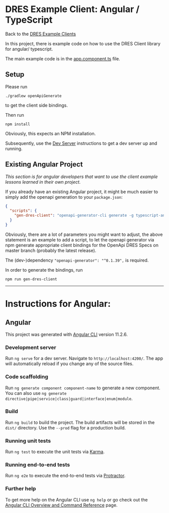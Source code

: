 # DRES Example Client: Angular / TypeScript

Back to the [DRES Example Clients](../README.md)

In this project, there is example code on how to use the DRES Client library for angular/ typescript.

The main example code is in the [app.component.ts](src/app/app.component.ts) file.

## Setup

Please run
```
./gradlew openApiGenerate
```

to get the client side bindings.

Then run

```
npm install
```

Obviously, this expects an NPM installation.

Subsequently, use the [Dev Server](#Developement%20Server) instructions
to get a dev server up and running.

## Existing Angular Project

_This section is for angular developers that want to use the client example lessons learned in their own project._

If you already have an existing Angular project, it might be much easier to simply add the openapi generation to your `package.json`:

```json
{
  "scripts": {
    "gen-dres-client": "openapi-generator-cli generate -g typescript-angular -i https://raw.githubusercontent.com/dres-dev/DRES/master/doc/oas-client.json -o openapi/dres --skip-validate-spec --additional-properties npmName=@dres-client-openapi/api,ngVersion=13.0.0,enumPropertyNaming=original"
  }
}
```

Obviously, there are a lot of parameters you might want to adjust, the above statement is an example to add a script,
to let the openapi generator via npm generate appropriate client bindings for the OpenApi DRES Specs on master branch (probably the latest release).

The (dev-)dependency `"openapi-generator": "^0.1.39",` is required.

In order to generate the bindings, run
```
npm run gen-dres-client
```

---
# Instructions for Angular:

## Angular

This project was generated with [Angular CLI](https://github.com/angular/angular-cli) version 11.2.6.

### Development server

Run `ng serve` for a dev server. Navigate to `http://localhost:4200/`. The app will automatically reload if you change any of the source files.

### Code scaffolding

Run `ng generate component component-name` to generate a new component. You can also use `ng generate directive|pipe|service|class|guard|interface|enum|module`.

### Build

Run `ng build` to build the project. The build artifacts will be stored in the `dist/` directory. Use the `--prod` flag for a production build.

### Running unit tests

Run `ng test` to execute the unit tests via [Karma](https://karma-runner.github.io).

### Running end-to-end tests

Run `ng e2e` to execute the end-to-end tests via [Protractor](http://www.protractortest.org/).

### Further help

To get more help on the Angular CLI use `ng help` or go check out the [Angular CLI Overview and Command Reference](https://angular.io/cli) page.
